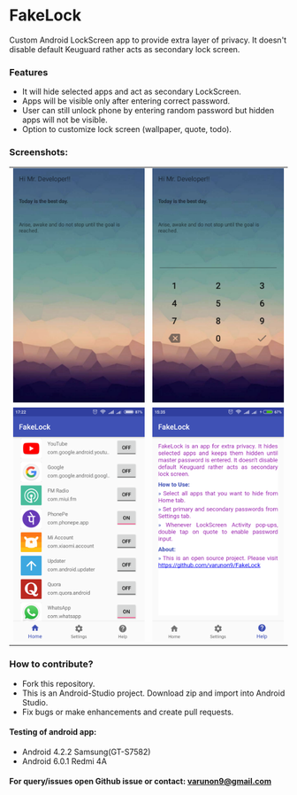 # FakeLock

Custom Android LockScreen app to provide extra layer of privacy. It doesn't disable default Keuguard rather acts as secondary lock screen. 

### Features

* It will hide selected apps and act as secondary LockScreen.
* Apps will be visible only after entering correct password.
* User can still unlock phone by entering random password but hidden apps will not be visible.
* Option to customize lock screen (wallpaper, quote, todo).


### Screenshots:

|  |  |
| --- | --- |
|![LockScreen with Hidden Password Input](./screenshots/lockscreen_no_password.png) | ![LockScreen](./screenshots/lockscreen.png)|
|![Hide Apps](./screenshots/hide_apps.png) | ![Help](./screenshots/help.png)|

### How to contribute?
* Fork this repository.
* This is an Android-Studio project. Download zip and import into Android Studio.
* Fix bugs or make enhancements and create pull requests.

#### Testing of android app:
* Android 4.2.2 Samsung(GT-S7582)
* Android 6.0.1 Redmi 4A

#### For query/issues open Github issue or contact: varunon9@gmail.com




